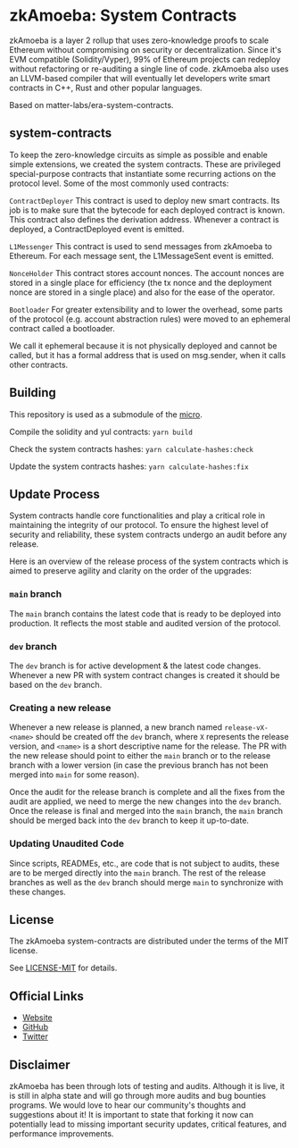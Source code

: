 # zkAmoeba: System Contracts

zkAmoeba is a layer 2 rollup that uses zero-knowledge proofs to scale Ethereum without compromising on security or
decentralization. Since it's EVM compatible (Solidity/Vyper), 99% of Ethereum projects can redeploy without refactoring
or re-auditing a single line of code. zkAmoeba also uses an LLVM-based compiler that will eventually let developers
write smart contracts in C++, Rust and other popular languages.

Based on matter-labs/era-system-contracts.

## system-contracts

To keep the zero-knowledge circuits as simple as possible and enable simple extensions, we created the system contracts.
These are privileged special-purpose contracts that instantiate some recurring actions on the protocol level. Some of the
most commonly used contracts:

`ContractDeployer` This contract is used to deploy new smart contracts. Its job is to make sure that the bytecode for each deployed
contract is known. This contract also defines the derivation address. Whenever a contract is deployed, a ContractDeployed
event is emitted.

`L1Messenger` This contract is used to send messages from zkAmoeba to Ethereum. For each message sent, the L1MessageSent event is emitted.

`NonceHolder` This contract stores account nonces. The account nonces are stored in a single place for efficiency (the tx nonce and
the deployment nonce are stored in a single place) and also for the ease of the operator.

`Bootloader` For greater extensibility and to lower the overhead, some parts of the protocol (e.g. account abstraction rules) were
moved to an ephemeral contract called a bootloader.

We call it ephemeral because it is not physically deployed and cannot be called, but it has a formal address that is
used on msg.sender, when it calls other contracts.

## Building

This repository is used as a submodule of the [micro](https://github.com/tidalchain/micro).

Compile the solidity and yul contracts: `yarn build`

Check the system contracts hashes: `yarn calculate-hashes:check`

Update the system contracts hashes: `yarn calculate-hashes:fix`

## Update Process

System contracts handle core functionalities and play a critical role in maintaining the integrity of our protocol. To
ensure the highest level of security and reliability, these system contracts undergo an audit before any release.

Here is an overview of the release process of the system contracts which is aimed to preserve agility and clarity on the
order of the upgrades:

### `main` branch

The `main` branch contains the latest code that is ready to be deployed into production. It reflects the most stable and
audited version of the protocol.

### `dev` branch

The `dev` branch is for active development & the latest code changes. Whenever a new PR with system contract changes is
created it should be based on the `dev` branch.

### Creating a new release

Whenever a new release is planned, a new branch named `release-vX-<name>` should be created off the `dev` branch, where
`X` represents the release version, and `<name>` is a short descriptive name for the release. The PR with the new
release should point to either the `main` branch or to the release branch with a lower version (in case the previous
branch has not been merged into `main` for some reason).

Once the audit for the release branch is complete and all the fixes from the audit are applied, we need to merge the new
changes into the `dev` branch. Once the release is final and merged into the `main` branch, the `main` branch should be
merged back into the `dev` branch to keep it up-to-date.

### Updating Unaudited Code

Since scripts, READMEs, etc., are code that is not subject to audits, these are to be merged directly into the `main`
branch. The rest of the release branches as well as the `dev` branch should merge `main` to synchronize with these
changes.

## License

The zkAmoeba system-contracts are distributed under the terms of the MIT license.

See [LICENSE-MIT](LICENSE-MIT) for details.

## Official Links

- [Website](https://www.zkamoeba.com/)
- [GitHub](https://github.com/tidalchain)
- [Twitter](https://twitter.com/zkamoeba)

## Disclaimer

zkAmoeba has been through lots of testing and audits. Although it is live, it is still in alpha state and will go
through more audits and bug bounties programs. We would love to hear our community's thoughts and suggestions about it!
It is important to state that forking it now can potentially lead to missing important security updates, critical
features, and performance improvements.
